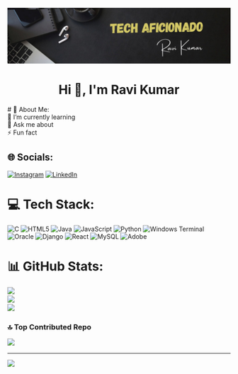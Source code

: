 ![logo](https://github.com/rwi001/rwi001/blob/main/banner.jpeg)
<h1 align="center">Hi 👋, I'm Ravi Kumar</h1>
# 💫 About Me:
<br>🌱 I’m currently learning<br>💬 Ask me about<br>⚡ Fun fact


## 🌐 Socials:
[![Instagram](https://img.shields.io/badge/Instagram-%23E4405F.svg?logo=Instagram&logoColor=white)](https://instagram.com/itz_hulk.0_0) [![LinkedIn](https://img.shields.io/badge/LinkedIn-%230077B5.svg?logo=linkedin&logoColor=white)](https://linkedin.com/in/www.linkedin.com/in/ravi-kumar-1a976b284) 

# 💻 Tech Stack:
![C](https://img.shields.io/badge/c-%2300599C.svg?style=flat-square&logo=c&logoColor=white) ![HTML5](https://img.shields.io/badge/html5-%23E34F26.svg?style=flat-square&logo=html5&logoColor=white) ![Java](https://img.shields.io/badge/java-%23ED8B00.svg?style=flat-square&logo=openjdk&logoColor=white) ![JavaScript](https://img.shields.io/badge/javascript-%23323330.svg?style=flat-square&logo=javascript&logoColor=%23F7DF1E) ![Python](https://img.shields.io/badge/python-3670A0?style=flat-square&logo=python&logoColor=ffdd54) ![Windows Terminal](https://img.shields.io/badge/Windows%20Terminal-%234D4D4D.svg?style=flat-square&logo=windows-terminal&logoColor=white) ![Oracle](https://img.shields.io/badge/Oracle-F80000?style=flat-square&logo=oracle&logoColor=white) ![Django](https://img.shields.io/badge/django-%23092E20.svg?style=flat-square&logo=django&logoColor=white) ![React](https://img.shields.io/badge/react-%2320232a.svg?style=flat-square&logo=react&logoColor=%2361DAFB) ![MySQL](https://img.shields.io/badge/mysql-4479A1.svg?style=flat-square&logo=mysql&logoColor=white) ![Adobe](https://img.shields.io/badge/adobe-%23FF0000.svg?style=flat-square&logo=adobe&logoColor=white)
# 📊 GitHub Stats:
![](https://github-readme-stats.vercel.app/api?username=rwi001&theme=dark&hide_border=false&include_all_commits=false&count_private=false)<br/>
![](https://github-readme-streak-stats.herokuapp.com/?user=rwi001&theme=dark&hide_border=false)<br/>
![](https://github-readme-stats.vercel.app/api/top-langs/?username=rwi001&theme=dark&hide_border=false&include_all_commits=false&count_private=false&layout=compact)

### 🔝 Top Contributed Repo
![](https://github-contributor-stats.vercel.app/api?username=rwi001&limit=5&theme=dark&combine_all_yearly_contributions=true)

---
[![](https://visitcount.itsvg.in/api?id=rwi001&icon=0&color=0)](https://visitcount.itsvg.in)

<!-- Proudly created with GPRM ( https://gprm.itsvg.in ) -->
